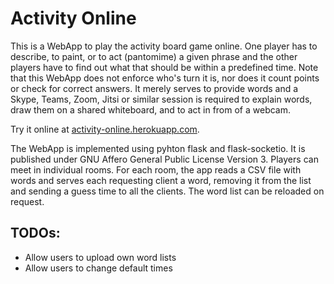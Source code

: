 # Activity Online

This is a WebApp to play the activity board game online.
One player has to describe, to paint, or to act (pantomime) a given phrase and the other players have to find out what that should be within a predefined time.
Note that this WebApp does not enforce who's turn it is, nor does it count points or check for correct answers.
It merely serves to provide words and a Skype, Teams, Zoom, Jitsi or similar session is required to explain words, draw them on a shared whiteboard, and to act in from of a webcam.
 
Try it online at [activity-online.herokuapp.com](https://activity-online.herokuapp.com).

The WebApp is implemented using pyhton flask and flask-socketio.
It is published under GNU Affero General Public License Version 3.
Players can meet in individual rooms.
For each room, the app reads a CSV file with words and serves each requesting client a word, 
removing it from the list and sending a guess time to all the clients.
The word list can be reloaded on request.

## TODOs:
* Allow users to upload own word lists
* Allow users to change default times
